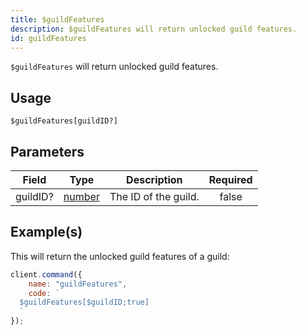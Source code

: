 ```yaml
---
title: $guildFeatures
description: $guildFeatures will return unlocked guild features.
id: guildFeatures
---
```


`$guildFeatures` will return unlocked guild features.

## Usage

```aoi
$guildFeatures[guildID?]
```

## Parameters

| Field    | Type                                                                                              | Description          | Required |
| -------- | ------------------------------------------------------------------------------------------------- | -------------------- | :------: |
| guildID? | [number](https://developer.mozilla.org/en-US/docs/Web/JavaScript/Reference/Global_Objects/Number) | The ID of the guild. |  false   |

## Example(s)

This will return the unlocked guild features of a guild:

```javascript
client.command({
    name: "guildFeatures",
    code: `
  $guildFeatures[$guildID;true]
  `
});
```
